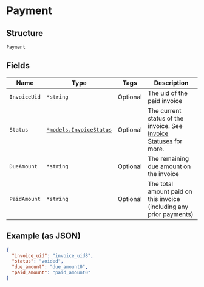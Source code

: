 
# Payment

## Structure

`Payment`

## Fields

| Name | Type | Tags | Description |
|  --- | --- | --- | --- |
| `InvoiceUid` | `*string` | Optional | The uid of the paid invoice |
| `Status` | [`*models.InvoiceStatus`](../../doc/models/invoice-status.md) | Optional | The current status of the invoice. See [Invoice Statuses](https://chargify.zendesk.com/hc/en-us/articles/4407737494171#line-item-breakdowns) for more. |
| `DueAmount` | `*string` | Optional | The remaining due amount on the invoice |
| `PaidAmount` | `*string` | Optional | The total amount paid on this invoice (including any prior payments) |

## Example (as JSON)

```json
{
  "invoice_uid": "invoice_uid8",
  "status": "voided",
  "due_amount": "due_amount0",
  "paid_amount": "paid_amount0"
}
```

